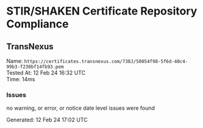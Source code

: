 # STIR/SHAKEN Certificate Repository Compliance

## TransNexus

Name: `https://certificates.transnexus.com/738J/50054f98-5f6d-40c4-99b3-f230bf14fb93.pem`\
Tested At: 12 Feb 24 16:32 UTC\
Time: 14ms

### Issues

no warning, or error, or notice date level issues were found

Generated: 12 Feb 24 17:02 UTC